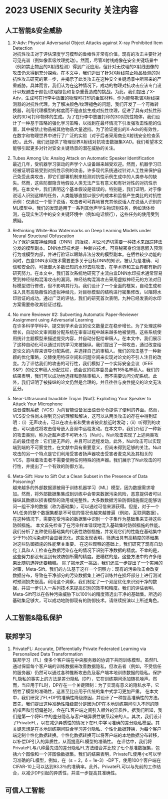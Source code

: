 # 2023 USENIX Security 关注内容
## 人工智能&安全威胁
1. X-Adv: Physical Adversarial Object Attacks against X-ray Prohibited Item Detection<br>
对抗性攻击对于评估深度学习模型的鲁棒性非常有价值。现有的攻击主要针对可见光谱（例如像素级纹理扰动）。然而，尽管X射线成像在安全关键场景中（例如禁止物品的X射线检测）得到广泛应用，但针对无纹理的X射线图像的攻击仍未得到充分探索。在本文中，我们迈出了针对X射线禁止物品检测的对抗性攻击研究的第一步，并揭示了此类攻击在这种安全关键场景中所带来的严重威胁。具体而言，我们认为在这种情况下，成功的物理对抗攻击应该专门设计以规避由于颜色/纹理褪色和复杂重叠造成的挑战。为此，我们提出了X-Adv，生成可在行李中放置的物理可打印的金属材料，作为能够欺骗X射线探测器的对抗性代理。为了解决颜色/纹理褪色的问题，我们开发了一个可微转换器，利用代理模型的梯度而不是直接生成对抗性纹理，促进了具有对抗性形状的3D可打印物体的生成。为了在行李中放置打印的3D对抗性物体，我们设计了一种基于策略的强化学习策略，以找到在最坏情况下引发强攻击性能的位置，其中被禁止物品被其他物品大量遮挡。为了验证提出的X-Adv的有效性，在数字和物理世界中进行了广泛的实验（对于后者采用商业X射线安全检查系统）。此外，我们还提供了物理世界X射线对抗攻击数据集XAD。我们希望本文能够引起更多对针对安全关键场景的潜在威胁的关注。

2. Tubes Among Us: Analog Attack on Automatic Speaker Identification<br>
最近几年，受机器学习驱动的声学个人设备越来越受欢迎。然而，机器学习已经被证明容易受到对抗性示例的攻击。许多现代系统通过针对人工性来保护自己免受此类攻击，即它们部署机制来检测对抗性示例生成中的人类参与的缺失。然而，这些防御隐含地假设人类无法产生有意义和有针对性的对抗性示例。在本文中，我们表明这个基本假设是错误的。特别是，我们证明，对于像说话人识别这样的任务，人类能够直接以很少的成本和监督产生类比的对抗性示例：仅通过一个管子说话，攻击者可可靠地冒充其他说话人在说话人识别的ML模型中。我们的发现适用于一系列其他声学生物识别任务，例如活体检测，在现实生活中的安全关键环境中（例如电话银行），这些任务的使用受到质疑。

3. Rethinking White-Box Watermarks on Deep Learning Models under Neural Structural Obfuscation<br>
为了保护深度神经网络（DNN）的版权，AI公司迫切需要一种技术来跟踪非法分发的模型副本。DNN水印技术是一种新兴技术，可将秘密身份消息嵌入预测行为或模型内部，并进行验证以跟踪非法分发的模型副本。在牺牲较少功能的同时，白盒DNN水印技术需要更多关于目标DNN的知识，被认为是准确、可信和安全的，可抵御大多数已知的水印去除攻击，在学术界和工业界都有新的研究努力。在本文中，我们首次系统地研究了主流白盒DNN水印技术通常容易受到神经结构混淆攻击的漏洞。神经结构混淆攻击采用虚拟神经元的方法对目标模型进行修改，但不影响其行为。我们设计了一个全面的框架，自动生成和注入具有高隐蔽性的虚拟神经元，对目标模型的结构进行密集修改，以阻碍水印验证的成功。通过广泛的评估，我们的研究首次表明，九种已经发表的水印方案需要修改其验证过程。

4. No more Reviewer #2: Subverting Automatic Paper-Reviewer Assignment using Adversarial Learning<br>
在许多科学学科中，提交到学术会议的论文数量正在稳步增长。为了处理这种增长，自动论文审阅器分配系统在审查过程中越来越多地被使用。这些系统使用统计主题模型来描述提交内容，并自动分配给审稿人。在本文中，我们展示了这种自动化可以通过对抗学习来被操纵。我们提出了一种攻击，通过改变给定论文的内容来误导分配系统，并选择自己的审稿人。我们的攻击基于一种新颖的优化策略，交替使用特征空间和问题空间来实现对论文的不引人注目的改变。为了评估我们的攻击的可行性，我们模拟了一个实际安全会议（IEEE S&P）的论文审稿人分配过程，该会议的程序委员会有165名审稿人。我们的结果表明，我们可以成功地选择和删除审稿人，而不需要访问分配系统。此外，我们证明了被操纵的论文仍然是合理的，并且往往与良性提交的论文无法区分。

5. Near-Ultrasound Inaudible Trojan (Nuit): Exploiting Your Speaker to Attack Your Microphone<br>
语音控制系统（VCS）为向智能设备发出语音命令提供了便利的界面。然而，VCS安全性尚未得到充分的理解和解决，这可以从两类攻击的存在中得到证明：（i）无声攻击，可以在攻击者和受害者彼此接近时发动；（ii）听得到的攻击，可以通过将攻击信号嵌入音频中远程发动。在本文中，我们介绍了一种新的攻击类别，称为近超声波不可听木马（Nuit）。Nuit攻击实现了上述两类攻击的最佳组合：它们是无声的，并且可以远程发动。此外，Nuit攻击可以实现端到端的不可察觉性，在文献中具有重要意义，但尚未得到足够的关注。Nuit攻击的另一个特点是它们利用受害者扬声器攻击受害者麦克风及其相关的VCS，意味着攻击者不需要使用任何特殊的扬声器。我们展示了Nuit攻击的可行性，并提出了一个有效的防御方法。

6. Meta-Sift: How to Sift Out a Clean Subset in the Presence of Data Poisoning?<br>
越来越多的外部数据源被用于训练机器学习（ML）模型，因为数据需求增加。然而，将外部数据集集成到训练中会带来数据污染风险，恶意提供者可以操纵其数据以损害模型的效用或完整性。大多数数据污染防御措施假定能够访问一组干净的数据（称为基础集），可以通过可信来源获得。但是，对于一个ML任务的整个数据集都是不可信的情况也越来越普遍（例如，互联网数据）。在这种情况下，需要在受污染的数据集中识别一个子集作为基础集来支持这些防御措施。
本文首先检查了在污染样本错误地混入基础集时防御措施的性能。我们分析了五种使用基础集的代表性防御措施，并发现它们的性能在基础集中少于1％的污染点时会显著恶化。这些发现表明，筛选出具有高精度的基础集对这些防御措施的性能至关重要。
在这些观察的基础上，我们研究了现有自动化工具和人工检查在数据污染存在的情况下识别干净数据的精度。不幸的是，这些努力都没有达到有效防御所需的精度。更糟糕的是，这些方法中的许多结果比随机选择还要糟糕。
除了揭示这一挑战，我们还进一步提出了一个实用的对策，Meta-Sift。我们的方法基于这样一个洞察力：现有的污染攻击会改变数据分布，导致在干净部分的污染数据集上进行训练并在损坏部分上进行测试时预测损失很高。利用这个洞察，我们制定了一个双层优化来识别干净的数据，并进一步引入一系列技术来提高识别的效率和精度。我们的评估表明，Meta-Sift可以在各种污染威胁下以100％的精度筛选出干净的基础集。所选的基础集足够大，可以成功地防御现有的防御技术。请继续扮演以上所述角色。
## 人工智能&隐私保护

## 联邦学习
1. PrivateFL: Accurate, Differentially Private Federated Learning via Personalized Data Transformation<br>
联邦学习（FL）使多个客户端在中央服务器的协调下共同训练模型。虽然FL通过保留每个客户端的训练数据来改善数据隐私，但攻击者（例如，不受信任的服务器）仍然可以通过各种推断攻击危及客户端本地训练数据的隐私。保护FL隐私的事实上的方法是差分隐私（DP），它在训练期间添加随机噪声。然而，当应用于FL时，DP存在一个关键限制：为了实现有意义的隐私水平，它牺牲了模型的准确性，这甚至比应用于传统的集中式学习更加严重。
在本文中，我们研究了FL+DP的准确性降级原因，并设计了一种提高准确性的方法。首先，我们提出这种准确性降级部分是因为DP在本地训练期间引入不同的随机噪声和剪切偏差时，会在FL客户端之间引入额外的异质性。据我们所知，我们是第一个将FL中的差分隐私与客户端异质性联系起来的人。其次，我们设计了PrivateFL，以在减少异质性的情况下在FL中学习准确的差分隐私模型。其关键思想是在本地训练期间联合学习差分隐私、个性化数据转换，为每个客户端定制个性化数据转换。个性化数据转换可以将客户端的本地数据分布转移，以补偿DP引入的异质性，从而提高FL模型的准确性。
在评估中，我们将PrivateFL与八种最先进的差分隐私FL方法结合并比较了七个基准数据集，包括六个图像和一个非图像数据集。我们的结果表明，PrivateFL使用小ε可以学习准确的FL模型，例如，在（ε = 2，δ = 1e-3）-DP下，使用100个客户端在CIFAR-10上可以达到93.3％的准确率。此外，PrivateFL可以与先前的工作结合，以减少DP引起的异质性，并进一步提高其准确性。
## 可信人工智能
